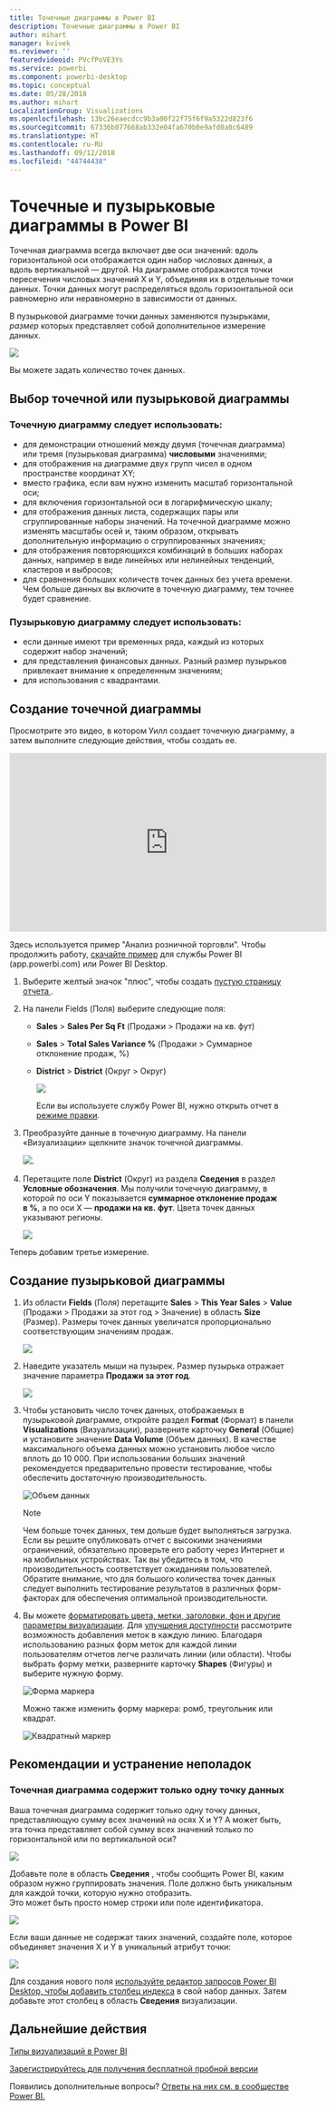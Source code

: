 ```yaml
---
title: Точечные диаграммы в Power BI
description: Точечные диаграммы в Power BI
author: mihart
manager: kvivek
ms.reviewer: ''
featuredvideoid: PVcfPoVE3Ys
ms.service: powerbi
ms.component: powerbi-desktop
ms.topic: conceptual
ms.date: 05/28/2018
ms.author: mihart
LocalizationGroup: Visualizations
ms.openlocfilehash: 13bc26eaecdcc9b3a00f22f75f6f9a5322d823f6
ms.sourcegitcommit: 67336b077668ab332e04fa670b0e9afd0a0c6489
ms.translationtype: HT
ms.contentlocale: ru-RU
ms.lasthandoff: 09/12/2018
ms.locfileid: "44744438"
---
```

# <a name="scatter-charts-and-bubble-charts-in-power-bi"></a>Точечные и пузырьковые диаграммы в Power BI
Точечная диаграмма всегда включает две оси значений: вдоль горизонтальной оси отображается один набор числовых данных, а вдоль вертикальной — другой. На диаграмме отображаются точки пересечения числовых значений X и Y, объединяя их в отдельные точки данных. Точки данных могут распределяться вдоль горизонтальной оси равномерно или неравномерно в зависимости от данных.

В пузырьковой диаграмме точки данных заменяются пузырьками, *размер* которых представляет собой дополнительное измерение данных.

![](media/power-bi-visualization-scatter/power-bi-bubble-chart.png)

Вы можете задать количество точек данных.  

## <a name="when-to-use-a-scatter-chart-or-bubble-chart"></a>Выбор точечной или пузырьковой диаграммы
### <a name="scatter-charts-are-a-great-choice"></a>Точечную диаграмму следует использовать:
* для демонстрации отношений между двумя (точечная диаграмма) или тремя (пузырьковая диаграмма) **числовыми** значениями;
* для отображения на диаграмме двух групп чисел в одном пространстве координат XY;
* вместо графика, если вам нужно изменить масштаб горизонтальной оси;    
* для включения горизонтальной оси в логарифмическую шкалу;
* для отображения данных листа, содержащих пары или сгруппированные наборы значений. На точечной диаграмме можно изменять масштабы осей и, таким образом, открывать дополнительную информацию о сгруппированных значениях;
* для отображения повторяющихся комбинаций в больших наборах данных, например в виде линейных или нелинейных тенденций, кластеров и выбросов;
* для сравнения больших количеств точек данных без учета времени.  Чем больше данных вы включите в точечную диаграмму, тем точнее будет сравнение.

### <a name="bubble-charts-are-a-great-choice"></a>Пузырьковую диаграмму следует использовать:
* если данные имеют три временных ряда, каждый из которых содержит набор значений;
* для представления финансовых данных.  Разный размер пузырьков привлекает внимание к определенным значениям;
* для использования с квадрантами.

## <a name="create-a-scatter-chart"></a>Создание точечной диаграммы
Просмотрите это видео, в котором Уилл создает точечную диаграмму, а затем выполните следующие действия, чтобы создать ее.

<iframe width="560" height="315" src="https://www.youtube.com/embed/PVcfPoVE3Ys?list=PL1N57mwBHtN0JFoKSR0n-tBkUJHeMP2cP" frameborder="0" allowfullscreen></iframe>


Здесь используется пример "Анализ розничной торговли". Чтобы продолжить работу, [скачайте пример](../sample-datasets.md) для службы Power BI (app.powerbi.com) или Power BI Desktop.   

1. Выберите желтый значок "плюс", чтобы создать [пустую страницу отчета ](../power-bi-report-add-page.md).
 
2. На панели Fields (Поля) выберите следующие поля:
   - **Sales** > **Sales Per Sq Ft** (Продажи > Продажи на кв. фут)
   - **Sales** > **Total Sales Variance %** (Продажи > Суммарное отклонение продаж, %)
   - **District** > **District** (Округ > Округ)

     ![](media/power-bi-visualization-scatter/power-bi-bar-chart.png)

     Если вы используете службу Power BI, нужно открыть отчет в [режиме правки](../service-interact-with-a-report-in-editing-view.md).

3. Преобразуйте данные в точечную диаграмму. На панели «Визуализации» щелкните значок точечной диаграммы.

   ![](media/power-bi-visualization-scatter/pbi_scatter_chart_icon.png).

4. Перетащите поле **District** (Округ) из раздела **Сведения** в раздел **Условные обозначения**. Мы получили точечную диаграмму, в которой по оси Y показывается **суммарное отклонение продаж в %**, а по оси X — **продажи на кв. фут**. Цвета точек данных указывают регионы.

    ![](media/power-bi-visualization-scatter/power-bi-scatter.png)

Теперь добавим третье измерение.

## <a name="create-a-bubble-chart"></a>Создание пузырьковой диаграммы

1. Из области **Fields** (Поля) перетащите **Sales** > **This Year Sales** > **Value** (Продажи > Продажи за этот год > Значение) в область **Size** (Размер). Размеры точек данных увеличатся пропорционально соответствующим значениям продаж.
   
   ![](media/power-bi-visualization-scatter/power-bi-bubble.png)

2. Наведите указатель мыши на пузырек. Размер пузырька отражает значение параметра **Продажи за этот год**.
   
    ![](media/power-bi-visualization-scatter/pbi_scatter_chart_hover.png)

3. Чтобы установить число точек данных, отображаемых в пузырьковой диаграмме, откройте раздел **Format** (Формат) в панели **Visualizations** (Визуализации), разверните карточку **General** (Общие) и установите значение **Data Volume** (Объем данных). В качестве максимального объема данных можно установить любое число вплоть до 10 000. При использовании больших значений рекомендуется предварительно провести тестирование, чтобы обеспечить достаточную производительность. 

    ![Объем данных](./media/power-bi-visualization-scatter/pbi_scatter_data_volume.png) 

   > [!NOTE]
   > Чем больше точек данных, тем дольше будет выполняться загрузка. Если вы решите опубликовать отчет с высокими значениями ограничений, обязательно проверьте его работу через Интернет и на мобильных устройствах. Так вы убедитесь в том, что производительность соответствует ожиданиям пользователей. Обратите внимание, что для большого количества точек данных следует выполнить тестирование результатов в различных форм-факторах для обеспечения оптимальной производительности.

4. Вы можете [форматировать цвета, метки, заголовки, фон и другие параметры визуализации](service-getting-started-with-color-formatting-and-axis-properties.md). Для [улучшения доступности](../desktop-accessibility.md) рассмотрите возможность добавления меток в каждую линию. Благодаря использованию разных форм меток для каждой линии пользователям отчетов легче различать линии (или области). Чтобы выбрать форму метки, разверните карточку **Shapes** (Фигуры) и выберите нужную форму.

      ![Форма маркера](./media/power-bi-visualization-scatter/pbi_scatter_marker.png)

   Можно также изменить форму маркера: ромб, треугольник или квадрат.

   ![Квадратный маркер](./media/power-bi-visualization-scatter/pbi_scatter_chart_hover_square.png)


## <a name="considerations-and-troubleshooting"></a>Рекомендации и устранение неполадок

### <a name="your-scatter-chart-has-only-one-data-point"></a>**Точечная диаграмма содержит только одну точку данных**
Ваша точечная диаграмма содержит только одну точку данных, представляющую сумму всех значений на осях X и Y?  А может быть, эта точка представляет собой сумму всех значений только по горизонтальной или по вертикальной оси?

![](media/power-bi-visualization-scatter/pbi_scatter_tshoot1.png)

Добавьте поле в область **Сведения** , чтобы сообщить Power BI, каким образом нужно группировать значения. Поле должно быть уникальным для каждой точки, которую нужно отобразить.  
Это может быть просто номер строки или поле идентификатора.

![](media/power-bi-visualization-scatter/pbi_scatter_tshoot.png)

Если ваши данные не содержат таких значений, создайте поле, которое объединяет значения X и Y в уникальный атрибут точки:

![](media/power-bi-visualization-scatter/pbi_scatter_tshoot2.png)

Для создания нового поля [используйте редактор запросов Power BI Desktop, чтобы добавить столбец индекса](../desktop-add-custom-column.md) в свой набор данных.  Затем добавьте этот столбец в область **Сведения** визуализации.

## <a name="next-steps"></a>Дальнейшие действия
[Типы визуализаций в Power BI](power-bi-visualization-types-for-reports-and-q-and-a.md)

[Зарегистрируйтесь для получения бесплатной пробной версии](https://powerbi.microsoft.com/get-started/)  

Появились дополнительные вопросы? [Ответы на них см. в сообществе Power BI.](http://community.powerbi.com/)

